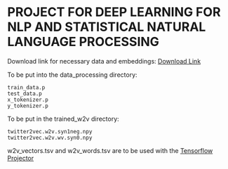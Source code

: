 # PROJECT FOR DEEP LEARNING FOR NLP AND STATISTICAL NATURAL LANGUAGE PROCESSING

Download link for necessary data and embeddings: [Download Link](https://drive.google.com/open?id=0B13U2oHiC-qudmRtM3dGbkMxVzQ)

To be put into the data_processing directory:

    train_data.p
    test_data.p
    x_tokenizer.p
    y_tokenizer.p

 

To be put in the trained_w2v directory:

    twitter2vec.w2v.syn1neg.npy
    twitter2vec.w2v.wv.syn0.npy


w2v_vectors.tsv and w2v_words.tsv are to be used with the [Tensorflow Projector](http://projector.tensorflow.org)
